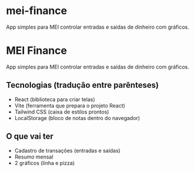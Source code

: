 # mei-finance
 App simples para MEI controlar entradas e saídas de dinheiro com gráficos.
# MEI Finance
App simples para MEI controlar entradas e saídas de dinheiro com gráficos.

## Tecnologias (tradução entre parênteses)
- React (biblioteca para criar telas)
- Vite (ferramenta que prepara o projeto React)
- Tailwind CSS (caixa de estilos prontos)
- LocalStorage (bloco de notas dentro do navegador)

## O que vai ter
- Cadastro de transações (entradas e saídas)
- Resumo mensal
- 2 gráficos (linha e pizza)
